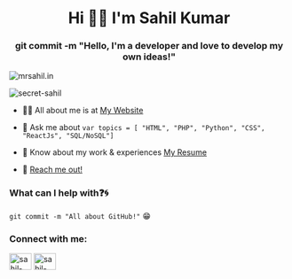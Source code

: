 <h1 align="center">Hi 👋🏻 I'm Sahil Kumar</h1>
<h3 align="center">git commit -m "Hello, I'm a developer and love to develop my own ideas!"</h3>

![mrsahil.in](https://cdn.discordapp.com/attachments/1019354711054352384/1171586446935724083/Black_Technology_LinkedIn_Banner_1.png?ex=65fa1a67&is=65e7a567&hm=4b61a73554fa5db43c43c41feaff4428b136b215e781e3a878d7495ddd66a965&)
<p align="left"> <img src="https://komarev.com/ghpvc/?username=secret-sahil&label=Profile%20views&color=0e75b6&style=flat" alt="secret-sahil" /> </p>

- 👨‍💻 All about me is at [My Website](https://mrsahil.in/)

- 💬 Ask me about ``` var topics = [ "HTML", "PHP", "Python", "CSS", "ReactJs", "SQL/NoSQL"] ```

- 📄 Know about my work & experiences [My Resume](https://mrsahil.in/resume.pdf)
- 📧 [Reach me out!](https://mrsahil.in/contact)

### What can I help with:question::cyclone:
<code>git commit -m "All about GitHub!"</code> :grin:

<h3 align="left">Connect with me:</h3>
<p align="left">
<a href="https://linkedin.com/in/secret-sahil/" target="blank"><img align="center" src="https://raw.githubusercontent.com/rahuldkjain/github-profile-readme-generator/master/src/images/icons/Social/linked-in-alt.svg" alt="sahil-kumar" height="30" width="40" /></a>
<a href="https://instagram.com/secret.sahil/" target="blank"><img align="center" src="https://raw.githubusercontent.com/rahuldkjain/github-profile-readme-generator/master/src/images/icons/Social/instagram.svg" alt="sahil-kumar" height="30" width="40" /></a>
</p>
